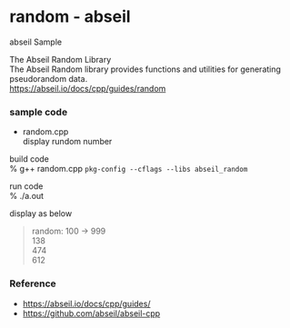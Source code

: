 random - abseil
===============

abseil Sample <br/>

The Abseil Random Library<br/>
The Abseil Random library provides functions and utilities for generating pseudorandom data.<br/>
https://abseil.io/docs/cpp/guides/random <br/>


### sample code
- random.cpp <br/>
display rundom number <br/>

build code <br/>
% g++ random.cpp `pkg-config --cflags --libs abseil_random`  <br/>

run code <br/>
% ./a.out <br/>

display as below <br/>
> random: 100 -> 999  <br/>
> 138 <br/>
> 474 <br/>
> 612 <br/>

### Reference <br/>
- https://abseil.io/docs/cpp/guides/
- https://github.com/abseil/abseil-cpp

